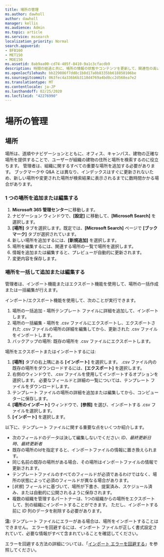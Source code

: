 ```yaml
---
title: 場所の管理
ms.author: dawholl
author: dawholl
manager: kellis
ms.audience: Admin
ms.topic: article
ms.service: mssearch
localization_priority: Normal
search.appverid:
- BFB160
- MET150
- MOE150
ms.assetid: 8ab9aa00-cd74-405f-8410-9a1c3cfacdb9
description: 時間の経過と共に、場所の情報の状態やコンテンツを更新して、関連性の高い状態を維持することが必要になる場合があります。
ms.openlocfilehash: bb229086f7dd8c1b8d17a0b8335bb618850106be
ms.sourcegitcommit: 063fec4a336b6b3118d4769a4bd0cc2d568ea7e2
ms.translationtype: MT
ms.contentlocale: ja-JP
ms.lasthandoff: 02/25/2020
ms.locfileid: "42276990"
---
```

# <a name="manage-locations"></a>場所の管理

## <a name="location"></a>場所

場所は、道順やナビゲーションとともに、オフィス、キャンパス、建物の正確な場所を提供することで、ユーザーが組織の建物の住所と場所を検索するのに役立ちます。 管理者は、組織に関するすべての重要な場所を追加する必要があります。 ブックマークや Q&A とは異なり、インデックスはすぐに更新されないため、新しい場所や変更された場所が検索結果に表示されるまでに数時間かかる場合があります。

### <a name="add-or-edit-a-single-location"></a>1 つの場所を追加または編集する

1. **Microsoft 365 管理センター**に移動します。
1. ナビゲーション ウィンドウで、**[設定]** に移動して、**[Microsoft Search]** を選択します。
1. **[場所]** タブを選択します。既定では、**[Microsoft Search]** ページで **[ブックマーク]** タブが選択されています。
1. 新しい場所を追加するには、**[新規追加]** を選択します。
1. 場所を編集するには、関連する場所の一覧で場所を選択します。
1. 情報を追加または編集すると、プレビューが自動的に更新されます。
1. 変更内容を保存します。

### <a name="bulk-add-or-edit-locations"></a>場所を一括して追加または編集する

管理者は、インポート機能またはエクスポート機能を使用して、場所の一括作成または一括編集が行えます。

インポート/エクスポート機能を使用して、次のことが実行できます。

1. 場所の一括追加 - 場所テンプレート ファイルに詳細を追加して、インポートします。
1. 場所の一括編集 - 場所を .csv ファイルにエクスポートし、エクスポートされた .csv ファイルの場所の詳細を編集してから、更新された .csv ファイルをインポートします。
1. バックアップの場所: 既存の場所を .csv ファイルにエクスポートします。

場所をエクスポートまたはインポートするには:

1. **[場所]** タブの右上隅にある **[インポート]** を選択します。
.csv ファイル内の既存の場所をダウンロードするには、**[エクスポート]** を選択します。
1. 右側のウィンドウで、.csv ファイルを使用してインポートするオプションを選択します。
必要なフィールドと詳細の一覧については、テンプレート ファイルをダウンロードします。
1. テンプレート ファイルの場所の詳細を追加または編集してから、コンピューターに保存します。
1. **[場所のインポート]** ウィンドウで、**[参照]** を選び、インポートする .csv ファイルを選択します。
1. **[インポート]** を選択します。

以下に、テンプレート ファイルに関する重要な点をいくつか紹介します。

- 次のフィールドのデータは決して編集しないでください: *ID*、*最終更新日時*、*最終更新者*
- 既存の場所の*Id*を指定すると、インポートファイルの情報に置き換えられます。
- 同じ名前の既存の場所がある場合、その場所はインポートファイルの情報で更新されます。
- テンプレートファイルのすべてのフィールドが必須であるわけではなく、場所の状態によって必須のフィールドが異なる場合があります。
- [*状態*] フィールドに基づいて、場所が下書き、提案済み、スケジュール済み、または自動的に公開されるように保存されます。
- 複数の組織を管理するパートナーは、1つの組織からの場所をエクスポートして、別の組織にインポートすることができます。 ただし、インポートする前に *ID* 列のデータを削除する必要があります。

**注:** テンプレート ファイルにエラーがある場合は、場所をインポートすることはできません。 エラーを回避するには、インポート ファイルが正しく書式設定されていて、必要な情報がすべて含まれていることを確認してください。

エラーを回避する方法の詳細については、「[インポート エラーを回避する](manage-bookmarks.md#prevent-import-errors)」を参照してください。
